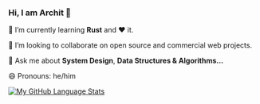 ### Hi, I am Archit 👋

<!--
**arcvats/arcvats** is a ✨ _special_ ✨ repository because its `README.md` (this file) appears on your GitHub profile.

Here are some ideas to get you started:

- 🔭 I’m currently working on ...
- 🌱 I’m currently learning ...
- 👯 I’m looking to collaborate on ...
- 🤔 I’m looking for help with ...
- 💬 Ask me about ...
- 📫 How to reach me: ...
- 😄 Pronouns: ...
- ⚡ Fun fact: ...
-->

🌱 I’m currently learning **Rust** and ❤️ it.

👯 I’m looking to collaborate on open source and commercial web projects.

💬 Ask me about **System Design**, **Data Structures & Algorithms...**

😄 Pronouns: he/him


[![My GitHub Language Stats](https://github-readme-stats.vercel.app/api/top-langs/?username=arcvats&layout=compact&langs_count=11&theme=tokyonight)]()
